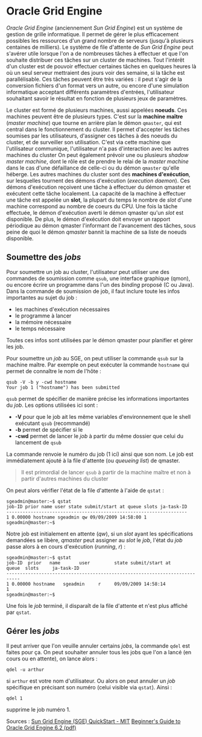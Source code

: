 # Oracle Grid Engine
*Oracle Grid Engine* (anciennement *Sun Grid Engine*) est un système de gestion de grille informatique. Il permet de gérer le plus efficacement possibles les ressources d'un grand nombre de serveurs (jusqu'à plusieurs centaines de milliers).
Le système de file d'attente de *Sun Grid Engine* peut s'avérer utile lorsque l'on a de nombreuses tâches à effectuer et que l'on souhaite distribuer ces tâches sur un cluster de machines. Tout l'intérêt d'un cluster est de pouvoir effectuer certaines tâches en quelques heures là où un seul serveur mettraient des jours voir des semaine, si la tâche est parallélisable. Ces tâches peuvent être très variées : il peut s'agir de la conversion fichiers d'un format vers un autre, ou encore d'une simulation informatique acceptant différents paramètres d'entrées, l'utilisateur souhaitant savoir le résultat en fonction de plusieurs jeux de paramètres.

Le cluster est formé de plusieurs machines, aussi appelées **noeuds**. Ces machines peuvent être de plusieurs types.
C'est sur la **machine maître** (*master machine*) que tourne en arrière plan le démon `qmaster`, qui est central dans le fonctionnement du cluster. Il permet d'accepter les tâches soumises par les utilisateurs, d'assigner ces tâches à des noeuds du cluster, et de surveiller son utilisation. C'est via cette machine que l'utilisateur communique, l'utilisateur n'a pas d'interaction avec les autres machines du cluster
On peut également prévoir une ou plusieurs *shadow master machine*, dont le rôle est de prendre le relai de la *master machine* dans le cas d'une défaillance de celle-ci ou du démon `qmaster` qu'elle héberge.
Les autres machines du cluster sont des **machines d'exécution**, sur lesquelles tournent des démons d'exécution (*execution daemon*). Ces démons d'exécution reçoivent une tâche à effectuer du démon qmaster et exécutent cette tâche localement. La capacité de la machine à effectuer une tâche est appelée un **slot**, la plupart du temps le nombre de *slot* d'une machine correspond au nombre de coeurs du CPU. Une fois la tâche effectuée, le démon d'exécution averti le démon qmaster qu'un *slot* est disponible. De plus, le démon d'exécution doit envoyer un rapport périodique au démon qmaster l'informant de l'avancement des tâches, sous peine de quoi le démon *qmaster* bannit la machine de sa liste de noeuds disponible.


## Soumettre des *jobs*

Pour soumettre un job au cluster, l'utilisateur peut utiliser une des commandes de soumission comme `qsub`,  une interface graphique (qmon), ou encore écrire un programme dans l'un des *binding* proposé (C ou Java).
Dans la commande de soumission de job, il faut inclure toute les infos importantes au sujet du job :
- les machines d'exécution nécessaires
- le programme à lancer
- la mémoire nécessaire
- le temps nécessaire

Toutes ces infos sont utilisées par le démon qmaster pour planifier et gérer les job.

Pour soumettre un *job* au SGE, on peut utiliser la commande `qsub` sur la machine maître. Par exemple on peut exécuter la commande `hostname` qui permet de connaître le nom de l'hôte :

    qsub -V -b y -cwd hostname
    Your job 1 ("hostname") has been submitted

`qsub` permet de spécifier de manière précise les informations importantes du *job*. Les options utilisées ici sont :

- **-V** pour que le job ait les même variables d'environnement que le shell exécutant `qsub` (recommandé)
- **-b** permet de spécifier si le 
- **-cwd** permet de lancer le *job* à partir du même dossier que celui du lancement de `qsub`

La commande renvoie le numéro du job (1 ici) ainsi que son nom. Le job est immédiatement ajouté à la file d'attente (ou *queueing list*) de qmaster.

> Il est primordial de lancer `qsub` à partir de la machine maître et non à partir d'autres machines du cluster

On peut alors vérifier l'état de la file d'attente à l'aide de `qstat` :

    sgeadmin@master:~$ qstat
    job-ID prior name user state submit/start at queue slots ja-task-ID
    -------------------------------------------------------------------
    1 0.00000 hostname sgeadmin qw 09/09/2009 14:58:00 1
    sgeadmin@master:~$
   
Notre job est initialement en attente (*qw*), si un *slot* ayant les spécifications demandées se libère, *qmaster* peut assigner au *slot* le *job*, l'état du *job* passe alors à en cours d'exécution (*running*, *r*) :

    sgeadmin@master:~$ qstat
    job-ID  prior   name       user         state submit/start at     queue  slots     ja-task-ID
    ---------------------------------------------------------------------------
    1 0.00000 hostname   sgeadmin     r     09/09/2009 14:58:14                1
    sgeadmin@master:~$

Une fois le *job* terminé, il disparaît de la file d'attente et n'est plus affiché par `qstat`.

## Gérer les *jobs*

Il peut arriver que l'on veuille annuler certains *jobs*, la commande `qdel` est faites pour ça.
On peut souhaiter annuler tous les jobs que l'on a lancé (en cours ou en attente), on lance alors :

    qdel -u arthur

si `arthur` est votre nom d'utilisateur.
Ou alors on peut annuler un *job* spécifique en précisant son numéro (celui visible via `qstat`). Ainsi :

    qdel 1

supprime le job numéro 1.





 
Sources :
[Sun Grid Engine (SGE) QuickStart - MIT](http://star.mit.edu/cluster/docs/0.93.3/guides/sge.html)
[Beginner's Guide to Oracle Grid Engine 6.2 (pdf)](http://www.oracle.com/technetwork/oem/host-server-mgmt/twp-gridengine-beginner-167116.pdf)